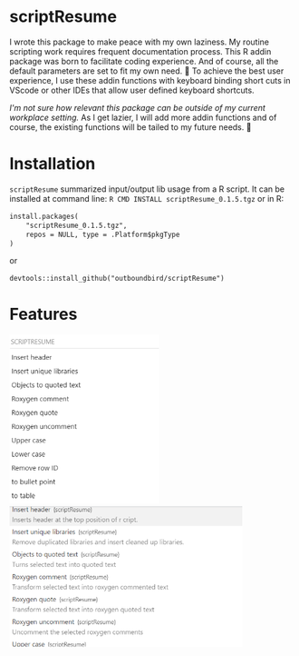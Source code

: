
# scriptResume

I wrote this package to make peace with my own laziness. My routine
scripting work requires frequent documentation process. This R addin
package was born to facilitate coding experience. And of course, all the
default parameters are set to fit my own need. :zany_face: To achieve
the best user experience, I use these addin functions with keyboard
binding short cuts in VScode or other IDEs that allow user defined
keyboard shortcuts.

*I'm not sure how relevant this package can be outside of my current
workplace setting.* As I get lazier, I will add more addin functions and
of course, the existing functions will be tailed to my future needs.
:hear_no_evil:

# Installation

`scriptResume` summarized input/output lib usage from a R script. It can
be installed at command line: `R CMD INSTALL scriptResume_0.1.5.tgz` or
in R:

    install.packages(
        "scriptResume_0.1.5.tgz",
        repos = NULL, type = .Platform$pkgType
    )

or

    devtools::install_github("outboundbird/scriptResume")

# Features

<img src="vignettes/misc/rstudio_shot.PNG" alt="Screenshot in R studio" width="264"/>

<img src="vignettes/misc/vscode_shot.png" alt="Screenshot in VScode" width="411"/>

